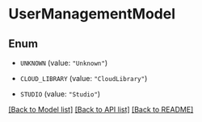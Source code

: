 # UserManagementModel

## Enum


* `UNKNOWN` (value: `"Unknown"`)

* `CLOUD_LIBRARY` (value: `"CloudLibrary"`)

* `STUDIO` (value: `"Studio"`)


[[Back to Model list]](../README.md#documentation-for-models) [[Back to API list]](../README.md#documentation-for-api-endpoints) [[Back to README]](../README.md)


